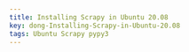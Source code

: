 ```yaml
---
title: Installing Scrapy in Ubuntu 20.08
key: dong-Installing-Scrapy-in-Ubuntu-20.08
tags: Ubuntu Scrapy pypy3
---
```

